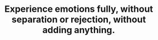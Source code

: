 ---
title: Experience emotions fully, without separation or rejection, without adding anything.
tags: buddhism acceptance mindfulness
nothavingaproblem: true
nothavingaproblemorder: 4
selfacceptancepain: true
---
